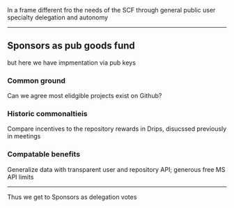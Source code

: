 In a frame different fro the needs of the SCF through general public user specialty delegation and autonomy

---

## Sponsors as pub goods fund

but here we have impmentation via pub keys

### Common ground

Can we agree most elidgible projects exist on Github?

### Historic commonaltieis

Compare incentives to the repository rewards in Drips, disucssed previously in meetings

### Compatable benefits

Generalize data with transparent user and repository API; generous free MS API limits

---

Thus we get to Sponsors as delegation votes
